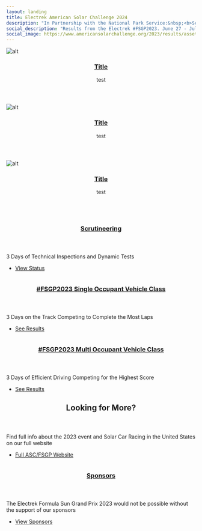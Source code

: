 ```yaml
---
layout: landing
title: Electrek American Solar Challenge 2024 
description: "In Partnership with the National Park Service:&nbsp;<b>See America By National Historic Trail</b>"
social_description: "Results from the Electrek #FSGP2023. June 27 - July 2. Heartland Motorsports Park. Topeka, KS"
social_image: https://www.americansolarchallenge.org/2023/results/assets/images/banner.jpg
---
```


<div id="main">

<!-- One -->
<section id="one" class="tiles">
  <article>
    <span class="image">
      <img src="{% link assets/images/MOV_FrontStraight.jpg %}" alt="alt" />
    </span>
    <header class="major">
      <h3><a href="{{ tile.url  | relative_url }}" class="link">Title</a></h3>
      <p>test</p>
    </header>
  </article>
    <article>
    <span class="image">
      <img src="{% link assets/images/MOV_FrontStraight.jpg %}" alt="alt" />
    </span>
    <header class="major">
      <h3><a href="{{ tile.url  | relative_url }}" class="link">Title</a></h3>
      <p>test</p>
    </header>
  </article>
    <article>
    <span class="image">
      <img src="{% link assets/images/MOV_FrontStraight.jpg %}" alt="alt" />
    </span>
    <header class="major">
      <h3><a href="{{ tile.url  | relative_url }}" class="link">Title</a></h3>
      <p>test</p>
    </header>
  </article>
</section>
<!-- Two -->
<section id="two" class="spotlights">
	<section>
		<a href="scrutineering.html" class="image">
			<img src="{% link assets/images/FloridaEgress.jpg %}" alt="" data-position="center center" />
		</a>
		<div class="content">
			<div class="inner">
				<header class="major">
					<h3><a href="scrutineering.html">Scrutineering</a></h3>
				</header>
				<p>3 Days of Technical Inspections and Dynamic Tests</p>
				<ul class="actions">
					<li><a href="scrutineering.html" class="button">View Status</a></li>
				</ul>
			</div>
		</div>
	</section>
	<section>
		<a href="fsgp_sov.html" class="image">
			<img src="{% link assets/images/prin-fl-front-straight.jpg %}" alt="" data-position="top center" />
		</a>
		<div class="content">
			<div class="inner">
				<header class="major">
					<h3><a href="fsgp_sov.html">#FSGP2023 Single Occupant Vehicle Class</a></h3>
				</header>
				<p>3 Days on the Track Competing to Complete the Most Laps</p>
				<ul class="actions">
					<li><a href="fsgp_sov.html" class="button">See Results</a></li>
				</ul>
			</div>
		</div>
	</section>
	<section>
		<a href="fsgp_mov.html" class="image">
			<img src="{% link assets/images/MOV_FrontStraight.jpg %}" alt="" data-position="25% 25%" />
		</a>
		<div class="content">
			<div class="inner">
				<header class="major">
					<h3><a href="fsgp_mov.html">#FSGP2023 Multi Occupant Vehicle Class</a></h3>
				</header>
				<p>3 Days of Efficient Driving Competing for the Highest Score</p>
				<ul class="actions">
					<li><a href="fsgp_mov.html" class="button">See Results</a></li>
				</ul>
			</div>
		</div>
	</section>
</section>

<!-- Three -->
<section id="three">
	<div class="inner">
		<header class="major">
			<h2>Looking for More?</h2>
		</header>
		<p>Find full info about the 2023 event and Solar Car Racing in the United States on our full website</p>
		<ul class="actions">
			<li><a href="https://www.americansolarchallenge.org/" class="button next">Full ASC/FSGP Website</a></li>
		</ul>
	</div>
</section>

<section id="four" class="spotlights">
	<section>
		<a href="https://electrek.co/" class="image">
			<img src="{% link assets/images/Electrek-Logo-color-1024x194.png %}" alt="" data-position="center center" />
		</a>
		<div class="content">
			<div class="inner">
				<header class="major">
					<h3><a href="https://www.americansolarchallenge.org/sponsorship/fsgp-2023-sponsors/">Sponsors</a></h3>
				</header>
				<p>The Electrek Formula Sun Grand Prix 2023 would not be possible without the support of our sponsors</p>
				<ul class="actions">
					<li><a href="https://www.americansolarchallenge.org/sponsorship/fsgp-2023-sponsors/" class="button">View Sponsors</a></li>
				</ul>
			</div>
		</div>
	</section>
</section>

</div>